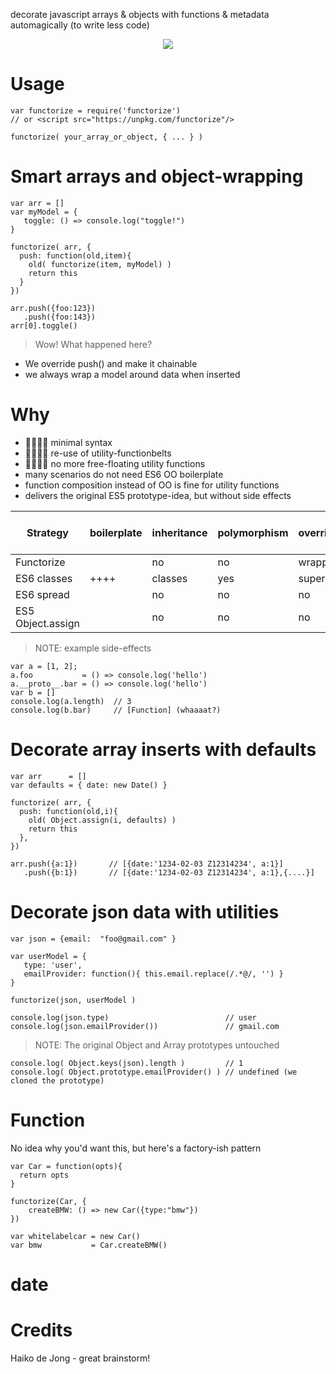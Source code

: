 decorate javascript arrays & objects with functions & metadata automagically (to write less code)

<center> <img src="https://i.imgur.com/3xYKh5D.png" align="center" style="text-align:center"/> </center>

# Usage

    var functorize = require('functorize') 
    // or <script src="https://unpkg.com/functorize"/>
     
    functorize( your_array_or_object, { ... } )

# Smart arrays and object-wrapping 

    var arr = []
    var myModel = {
       toggle: () => console.log("toggle!")
    }
     
    functorize( arr, {
      push: function(old,item){
        old( functorize(item, myModel) )
        return this
      }
    })
  
    arr.push({foo:123})
       .push({foo:143})
    arr[0].toggle()

> Wow! What happened here?

* We override push() and make it chainable
* we always wrap a model around data when inserted

# Why 

* 💛💛💛💛 minimal syntax 
* 💛💛💛💛 re-use of utility-functionbelts 
* 💛💛💛💛 no more free-floating utility functions 
* many scenarios do not need ES6 OO boilerplate
* function composition instead of OO is fine for utility functions
* delivers the original ES5 prototype-idea, but without side effects

| Strategy          | boilerplate | inheritance | polymorphism | overrides  | encapsulation | native side-effects |
|-------------------|-------------|-------------|--------------|------------|---------------|---------------------|
| Functorize        |             | no          | no           | wrapping   | yes, hoisting | no                  |
| ES6 classes       | ++++        | classes     | yes          | super()    | yes, private  | no                  |
| ES6 spread        |             | no          | no           | no         | no            | yes                 |
| ES5 Object.assign |             | no          | no           | no         | no            | yes                 |

> NOTE: example side-effects 

    var a = [1, 2]; 
    a.foo           = () => console.log('hello')
    a.__proto__.bar = () => console.log('hello')
    var b = []
    console.log(a.length)  // 3
    console.log(b.bar)     // [Function] (whaaaat?)

# Decorate array inserts with defaults 

    var arr      = []
    var defaults = { date: new Date() } 

    functorize( arr, {
      push: function(old,i){
        old( Object.assign(i, defaults) )
        return this
      }, 
    })

    arr.push({a:1})       // [{date:'1234-02-03 Z12314234', a:1}]
       .push({b:1})       // [{date:'1234-02-03 Z12314234', a:1},{....}]

# Decorate json data with utilities

    var json = {email:  "foo@gmail.com" }

    var userModel = {
       type: 'user', 
       emailProvider: function(){ this.email.replace(/.*@/, '') }
    }
    
    functorize(json, userModel ) 

    console.log(json.type)                          // user
    console.log(json.emailProvider())               // gmail.com

> NOTE: The original Object and Array prototypes untouched 

    console.log( Object.keys(json).length )         // 1
    console.log( Object.prototype.emailProvider() ) // undefined (we cloned the prototype)

# Function 

No idea why you'd want this, but here's a factory-ish pattern

    var Car = function(opts){
      return opts
    }

    functorize(Car, {
        createBMW: () => new Car({type:"bmw"})
    })

    var whitelabelcar = new Car()
    var bmw           = Car.createBMW()

# date

# Credits

Haiko de Jong - great brainstorm!
